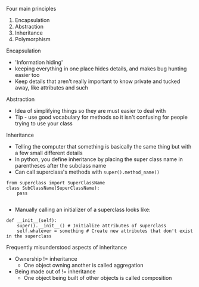 Four main principles
1. Encapsulation
2. Abstraction
3. Inheritance
4. Polymorphism

Encapsulation
- 'Information hiding'
- keeping everything in one place hides details, and makes bug hunting easier too 
- Keep details that aren't really important to know private and tucked away, like attributes and such

Abstraction
- Idea of simplifying things so they are must easier to deal with
- Tip - use good vocabulary for methods so it isn't confusing for people trying to use your class

Inheritance
- Telling the computer that something is basically the same thing but with a few small different details
- In python, you define inheritance by placing the super class name in parentheses after the subclass name
- Can call superclass's methods with `super().method_name()`
```
from superclass import SuperClassName
class SubClassName(SuperClassName):
	pass
	
```
- Manually calling an initializer of a superclass looks like:
```
def __init__(self):
	super().__init__() # Initialize attributes of superclass
	self.whatever = something # Create new attributes that don't exist in the superclass
```

Frequently misunderstood aspects of inheritance
- Ownership != inheritance
	- One object owning another is called aggregation
- Being made out of != inheritance
	- One object being built of other objects is called composition